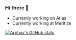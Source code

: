 ### Hi there 👋

- Currently working on Atlas
- Currently working at Meritize

[![Arnhav's GitHub stats](https://github-readme-stats.vercel.app/api?username=arnhav&count_private=true&show_icons=true&theme=radical)](https://github.com/anuraghazra/github-readme-stats)

<!--
**arnhav11/arnhav11** is a ✨ _special_ ✨ repository because its `README.md` (this file) appears on your GitHub profile.

Here are some ideas to get you started:

- 🔭 I’m currently working on ...
- 🌱 I’m currently learning ...
- 👯 I’m looking to collaborate on ...
- 🤔 I’m looking for help with ...
- 💬 Ask me about ...
- 📫 How to reach me: ...
- 😄 Pronouns: ...
- ⚡ Fun fact: ...
-->
